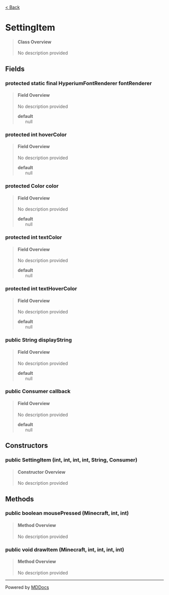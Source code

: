 [< Back](../README.md)
# SettingItem #
>#### Class Overview ####
>No description provided
## Fields ##
### protected static final HyperiumFontRenderer fontRenderer ###
>#### Field Overview ####
>No description provided
>
>**default**<br />
>&nbsp;&nbsp;&nbsp;&nbsp;&nbsp;&nbsp;null
>
### protected int hoverColor ###
>#### Field Overview ####
>No description provided
>
>**default**<br />
>&nbsp;&nbsp;&nbsp;&nbsp;&nbsp;&nbsp;null
>
### protected Color color ###
>#### Field Overview ####
>No description provided
>
>**default**<br />
>&nbsp;&nbsp;&nbsp;&nbsp;&nbsp;&nbsp;null
>
### protected int textColor ###
>#### Field Overview ####
>No description provided
>
>**default**<br />
>&nbsp;&nbsp;&nbsp;&nbsp;&nbsp;&nbsp;null
>
### protected int textHoverColor ###
>#### Field Overview ####
>No description provided
>
>**default**<br />
>&nbsp;&nbsp;&nbsp;&nbsp;&nbsp;&nbsp;null
>
### public String displayString ###
>#### Field Overview ####
>No description provided
>
>**default**<br />
>&nbsp;&nbsp;&nbsp;&nbsp;&nbsp;&nbsp;null
>
### public Consumer callback ###
>#### Field Overview ####
>No description provided
>
>**default**<br />
>&nbsp;&nbsp;&nbsp;&nbsp;&nbsp;&nbsp;null
>
## Constructors ##
### public SettingItem (int, int, int, int, String, Consumer) ###
>#### Constructor Overview ####
>No description provided
>
## Methods ##
### public boolean mousePressed (Minecraft, int, int) ###
>#### Method Overview ####
>No description provided
>
### public void drawItem (Minecraft, int, int, int, int) ###
>#### Method Overview ####
>No description provided
>

---
Powered by [MDDocs](https://github.com/VRCube/MDDocs)